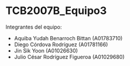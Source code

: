 # TCB2007B_Equipo3

Integrantes del equipo:
- Aquiba Yudah Benarroch Bittan (A01783710)
- Diego Córdova Rodríguez (A01781166)
- Jin Sik Yoon (A01026630)
- Julio César Rodríguez Figueroa (A01029680)
